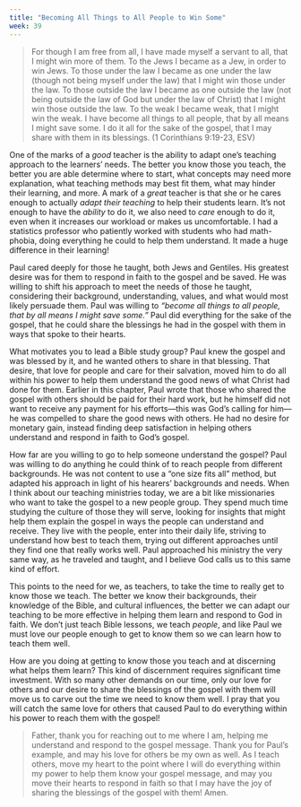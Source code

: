 ```yaml
---
title: "Becoming All Things to All People to Win Some"
week: 39
---
```


> For though I am free from all, I have made myself a servant to all,
> that I might win more of them. To the Jews I became as a Jew, in order
> to win Jews. To those under the law I became as one under the law
> (though not being myself under the law) that I might win those under
> the law. To those outside the law I became as one outside the law (not
> being outside the law of God but under the law of Christ) that I might
> win those outside the law. To the weak I became weak, that I might win
> the weak. I have become all things to all people, that by all means I
> might save some. I do it all for the sake of the gospel, that I may
> share with them in its blessings. (1 Corinthians 9:19-23, ESV)

One of the marks of a *good* teacher is the ability to adapt one’s
teaching approach to the learners’ needs. The better you know those you
teach, the better you are able determine where to start, what concepts
may need more explanation, what teaching methods may best fit them, what
may hinder their learning, and more. A mark of a *great* teacher is that
she or he cares enough to actually *adapt their teaching* to help their
students learn. It’s not enough to have the *ability* to do it, we also
need to *care* enough to do it, even when it increases our workload or
makes us uncomfortable. I had a statistics professor who patiently
worked with students who had math-phobia, doing everything he could to
help them understand. It made a huge difference in their learning!

Paul cared deeply for those he taught, both Jews and Gentiles. His
greatest desire was for them to respond in faith to the gospel and be
saved. He was willing to shift his approach to meet the needs of those
he taught, considering their background, understanding, values, and what
would most likely persuade them. Paul was willing to *“become all things
to all people, that by all means I might save some.”* Paul did
everything for the sake of the gospel, that he could share the blessings
he had in the gospel with them in ways that spoke to their hearts.

What motivates you to lead a Bible study group? Paul knew the gospel and
was blessed by it, and he wanted others to share in that blessing. That
desire, that love for people and care for their salvation, moved him to
do all within his power to help them understand the good news of what
Christ had done for them. Earlier in this chapter, Paul wrote that those
who shared the gospel with others should be paid for their hard work,
but he himself did not want to receive any payment for his efforts—this
was God’s calling for him—he was compelled to share the good news with
others. He had no desire for monetary gain, instead finding deep
satisfaction in helping others understand and respond in faith to God’s
gospel.

How far are you willing to go to help someone understand the gospel?
Paul was willing to do anything he could think of to reach people from
different backgrounds. He was not content to use a “one size fits all”
method, but adapted his approach in light of his hearers’ backgrounds
and needs. When I think about our teaching ministries today, we are a
bit like missionaries who want to take the gospel to a new people group.
They spend much time studying the culture of those they will serve,
looking for insights that might help them explain the gospel in ways the
people can understand and receive. They live with the people, enter into
their daily life, striving to understand how best to teach them, trying
out different approaches until they find one that really works well.
Paul approached his ministry the very same way, as he traveled and
taught, and I believe God calls us to this same kind of effort.

This points to the need for we, as teachers, to take the time to really
get to know those we teach. The better we know their backgrounds, their
knowledge of the Bible, and cultural influences, the better we can adapt
our teaching to be more effective in helping them learn and respond to
God in faith. We don’t just teach Bible lessons, we teach *people*, and
like Paul we must love our people enough to get to know them so we can
learn how to teach them well.

How are you doing at getting to know those you teach and at discerning
what helps them learn? This kind of discernment requires significant
time investment. With so many other demands on our time, only our love
for others and our desire to share the blessings of the gospel with them
will move us to carve out the time we need to know them well. I pray
that you will catch the same love for others that caused Paul to do
everything within his power to reach them with the gospel!

> Father, thank you for reaching out to me where I am, helping me
> understand and respond to the gospel message. Thank you for Paul’s
> example, and may his love for others be my own as well. As I teach
> others, move my heart to the point where I will do everything within
> my power to help them know your gospel message, and may you move their
> hearts to respond in faith so that I may have the joy of sharing the
> blessings of the gospel with them! Amen.

